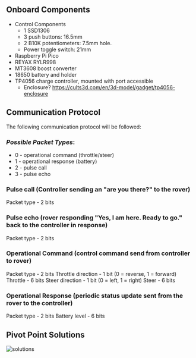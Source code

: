 ## Onboard Components
- Control Components
    - 1 SSD1306
    - 3 push buttons: 16.5mm
    - 2 B10K potentiometers: 7.5mm hole.    
    - Power toggle switch: 21mm   
- Raspberry Pi Pico
- REYAX RYLR998
- MT3608 boost converter
- 18650 battery and holder
- TP4056 charge controller, mounted with port accessible
    - Enclosure? https://cults3d.com/en/3d-model/gadget/tp4056-enclosure

## Communication Protocol
The following communication protocol will be followed:

### *Possible Packet Types*:
- 0 - operational command (throttle/steer)
- 1 - operational response (battery)
- 2 - pulse call
- 3 - pulse echo

### Pulse call (Controller sending an "are you there?" to the rover)
Packet type - 2 bits

### Pulse echo (rover responding "Yes, I am here. Ready to go." back to the controller in response)
Packet type - 2 bits

### Operational Command (control command send from controller to rover)
Packet type - 2 bits
Throttle direction - 1 bit (0 = reverse, 1 = forward)
Throttle - 6 bits
Steer direction - 1 bit (0 = left, 1 = right)
Steer - 6 bits

### Operational Response (periodic status update sent from the rover to the controller)
Packet type - 2 bits
Battery level - 6 bits

## Pivot Point Solutions
![solutions](https://i.imgur.com/kKECvYp.png)